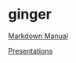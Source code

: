 # ginger

[Markdown Manual](Mhttps://docs.github.com/en/get-started/writing-on-github/getting-started-with-writing-and-formatting-on-github/basic-writing-and-formatting-syntax)

[Presentations](https://theintrokey.github.io/ginger/s5-11/s5-intro.html)
